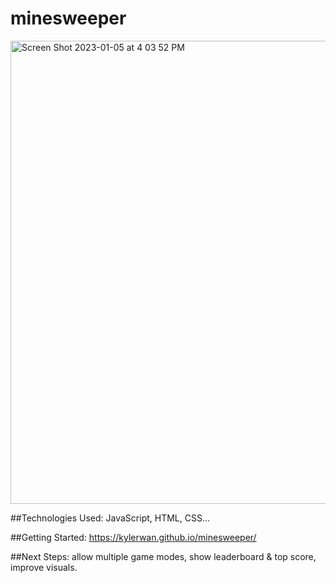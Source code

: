 # minesweeper

<img width="741" alt="Screen Shot 2023-01-05 at 4 03 52 PM" src="https://user-images.githubusercontent.com/62319919/210903064-e758e7a0-9749-4812-8dc0-52192a4b042c.png">

##Technologies Used: JavaScript, HTML, CSS...

##Getting Started: https://kylerwan.github.io/minesweeper/

##Next Steps: allow multiple game modes, show leaderboard & top score, improve visuals. 
